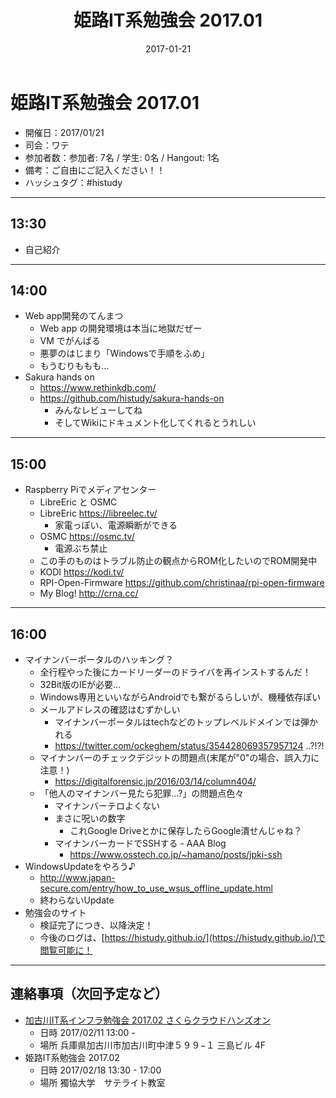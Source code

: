 ﻿---
title: 姫路IT系勉強会 2017.01
date: 2017-01-21
categories:
  - 開催履歴
tags:
  - 姫路IT系勉強会
---

# 姫路IT系勉強会 2017.01

* 開催日：2017/01/21
* 司会：ワテ
* 参加者数：参加者: 7名 / 学生: 0名 / Hangout: 1名
* 備考：ご自由にご記入ください！！
* ハッシュタグ：#histudy

---

## 13:30

* 自己紹介

---

## 14:00

* Web app開発のてんまつ
  * Web app の開発環境は本当に地獄だぜー
  * VM でがんばる
  * 悪夢のはじまり「Windowsで手順をふめ」
  * もうむりももも...
* Sakura hands on
  * https://www.rethinkdb.com/
  * https://github.com/histudy/sakura-hands-on
    * みんなレビューしてね
    * そしてWikiにドキュメント化してくれるとうれしい

---

## 15:00

* Raspberry Piでメディアセンター
  * LibreEric と OSMC
  * LibreEric https://libreelec.tv/
    * 家電っぽい、電源瞬断ができる
  * OSMC https://osmc.tv/
    * 電源ぶち禁止
  * この手のものはトラブル防止の観点からROM化したいのでROM開発中
  * KODI https://kodi.tv/
  * RPI-Open-Firmware https://github.com/christinaa/rpi-open-firmware
  * My Blog! http://crna.cc/

---

## 16:00

* マイナンバーポータルのハッキング？
  * 全行程やった後にカードリーダーのドライバを再インストするんだ！
  * 32Bit版のIEが必要...
  * Windows専用といいながらAndroidでも繋がるらしいが、機種依存ぽい
  * メールアドレスの確認はむずかしい
    * マイナンバーポータルはtechなどのトップレベルドメインでは弾かれる
    * https://twitter.com/ockeghem/status/354428069357957124 ..?!?!
  * マイナンバーのチェックデジットの問題点(末尾が"0"の場合、誤入力に注意！)
    * https://digitalforensic.jp/2016/03/14/column404/
  * 「他人のマイナンバー見たら犯罪...?」の問題点色々
    * マイナンバーテロよくない
    * まさに呪いの数字
      * これGoogle Driveとかに保存したらGoogle潰せんじゃね？
    * マイナンバーカードでSSHする - AAA Blog
      * https://www.osstech.co.jp/~hamano/posts/jpki-ssh
* WindowsUpdateをやろう♪
  * http://www.japan-secure.com/entry/how_to_use_wsus_offline_update.html
  * 終わらないUpdate
* 勉強会のサイト
  * 検証完了につき、以降決定！
  * 今後のログは、[https://histudy.github.io/](https://histudy.github.io/)で閲覧可能に！

---

## 連絡事項（次回予定など）

* [加古川IT系インフラ勉強会 2017.02 さくらクラウドハンズオン](https://histudy.connpass.com/event/47404/)
  * 日時 2017/02/11 13:00 -
  * 場所 兵庫県加古川市加古川町中津５９９−１ 三島ビル 4F
* 姫路IT系勉強会 2017.02
  * 日時 2017/02/18 13:30 - 17:00
  * 場所 獨協大学　サテライト教室
